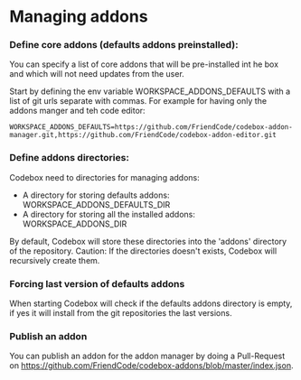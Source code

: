 # Managing addons

### Define core addons (defaults addons preinstalled):

You can specify a list of core addons that will be pre-installed int he box and which will not need updates from the user.

Start by defining the env variable WORKSPACE_ADDONS_DEFAULTS with a list of git urls separate with commas. For example for having only the addons manger and teh code editor:

```
WORKSPACE_ADDONS_DEFAULTS=https://github.com/FriendCode/codebox-addon-manager.git,https://github.com/FriendCode/codebox-addon-editor.git
```

### Define addons directories:

Codebox need to directories for managing addons:

* A directory for storing defaults addons: WORKSPACE_ADDONS_DEFAULTS_DIR
* A directory for storing all the installed addons: WORKSPACE_ADDONS_DIR

By default, Codebox will store these directories into the 'addons' directory of the repository.
Caution: If the directories doesn't exists, Codebox will recursively create them.

### Forcing last version of defaults addons

When starting Codebox will check if the defaults addons directory is empty, if yes it will install from the git repositories the last versions.

### Publish an addon

You can publish an addon for the addon manager by doing a Pull-Request on https://github.com/FriendCode/codebox-addons/blob/master/index.json.